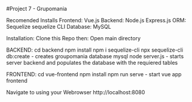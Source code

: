 #Project 7 - Grupomania 

Recomended Installs
Frontend: Vue.js
Backend: Node.js Express.js
ORM: Sequelize sequelize CLI
Database: MySQL

Installation:
Clone this Repo
then:
Open main directory

BACKEND:
cd backend
npm install
npm i sequelize-cli
npx sequelize-cli db:create - creates groupomania database mysql
node server.js - starts server backend and populates the database with the requiered tables

FRONTEND:
cd vue-frontend
npm install
npm run serve - start vue app frontend

Navigate to using your Webrowser
http://localhost:8080